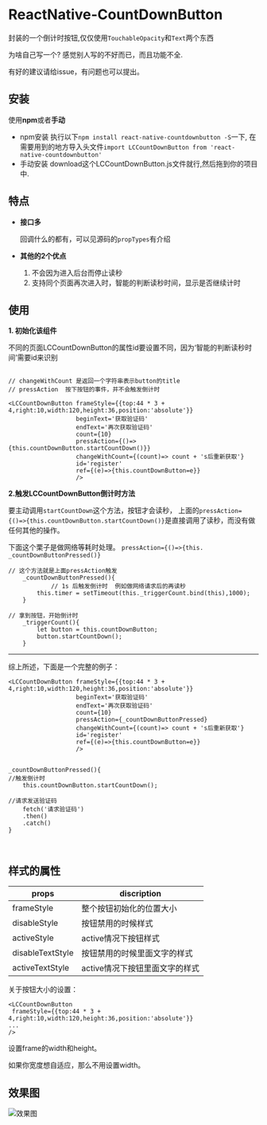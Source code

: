 # ReactNative-CountDownButton
封装的一个倒计时按钮,仅仅使用`TouchableOpacity`和`Text`两个东西

为啥自己写一个? 感觉别人写的不好而已，而且功能不全.

有好的建议请给issue，有问题也可以提出。

## 安装
使用**npm**或者**手动**
* npm安装
执行以下`npm install react-native-countdownbutton -S`一下,
在需要用到的地方导入头文件`import LCCountDownButton from 'react-native-countdownbutton'`
* 手动安装
download这个LCCountDownButton.js文件就行,然后拖到你的项目中.

## 特点

* **接口多**

	回调什么的都有，可以见源码的`propTypes`有介绍
	
* **其他的2个优点**
	
	1. 不会因为进入后台而停止读秒
	2. 支持同个页面再次进入时，智能的判断读秒时间，显示是否继续计时


## 使用

**1. 初始化该组件**

不同的页面LCCountDownButton的属性id要设置不同，因为‘智能的判断读秒时间’需要id来识别


```

// changeWithCount 是返回一个字符串表示button的title
// pressAction  按下按钮的事件，并不会触发倒计时

<LCCountDownButton frameStyle={{top:44 * 3 + 4,right:10,width:120,height:36,position:'absolute'}}
                   beginText='获取验证码'
                   endText='再次获取验证码'
                   count={10}
                   pressAction={()=>{this.countDownButton.startCountDown()}}
                   changeWithCount={(count)=> count + 's后重新获取'}
                   id='register'   
                   ref={(e)=>{this.countDownButton=e}}
                   />

```

**2.触发LCCountDownButton倒计时方法**

要主动调用`startCountDown`这个方法，按钮才会读秒，
上面的`pressAction={()=>{this.countDownButton.startCountDown()}`是直接调用了读秒，而没有做任何其他的操作。

下面这个栗子是做网络等耗时处理。
`pressAction={()=>{this. _countDownButtonPressed()}`


```
// 这个方法就是上面pressAction触发
    _countDownButtonPressed(){
    		// 1s 后触发倒计时  例如做网络请求后的再读秒
        this.timer = setTimeout(this._triggerCount.bind(this),1000);
    }

// 拿到按钮，开始倒计时
    _triggerCount(){
        let button = this.countDownButton;
        button.startCountDown();
    }

```

---

综上所述，下面是一个完整的例子：

```
<LCCountDownButton frameStyle={{top:44 * 3 + 4,right:10,width:120,height:36,position:'absolute'}}
                   beginText='获取验证码'
                   endText='再次获取验证码'
                   count={10}
                   pressAction={_countDownButtonPressed}
                   changeWithCount={(count)=> count + 's后重新获取'}
                   id='register'   
                   ref={(e)=>{this.countDownButton=e}}
                   />
                   

_countDownButtonPressed(){
//触发倒计时
	this.countDownButton.startCountDown();
	
//请求发送验证码
	fetch('请求验证码')
	.then()
	.catch()
}
    


```



## 样式的属性
|props|discription|
|---|---|
|frameStyle        |     整个按钮初始化的位置大小   |
|disableStyle      |    按钮禁用的时候样式         |
|activeStyle       |    active情况下按钮样式       |
|disableTextStyle  |   按钮禁用的时候里面文字的样式  |
|activeTextStyle   |  active情况下按钮里面文字的样式|


关于按钮大小的设置：

```
<LCCountDownButton
 frameStyle={{top:44 * 3 + 4,right:10,width:120,height:36,position:'absolute'}}
...
/>
```
设置frame的width和height。

如果你宽度想自适应，那么不用设置width。

## 效果图
![效果图](https://github.com/kkkelicheng/ReactNative-CountDownButton/blob/master/countDownButton.gif)
